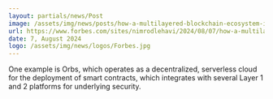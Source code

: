 ```yaml
---
layout: partials/news/Post
image: /assets/img/news/posts/how-a-multilayered-blockchain-ecosystem-is-fostering-growth.jpg
url: https://www.forbes.com/sites/nimrodlehavi/2024/08/07/how-a-multilayered-blockchain-ecosystem-is-fostering-growth/
date: 7, August 2024
logo: /assets/img/news/logos/Forbes.jpg
---
```


One example is Orbs, which operates as a decentralized, serverless cloud for the deployment of smart contracts, which integrates with several Layer 1 and 2 platforms for underlying security.
